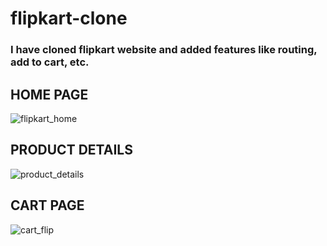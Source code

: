 # flipkart-clone
### I have cloned flipkart website and added features like routing, add to cart, etc.

## HOME PAGE
![flipkart_home](https://user-images.githubusercontent.com/63871069/112047276-1719d180-8b73-11eb-88e1-cf6ea85334cf.png)

## PRODUCT DETAILS
![product_details](https://user-images.githubusercontent.com/63871069/112048063-087fea00-8b74-11eb-9a9a-292978a9c22b.png)

## CART PAGE
![cart_flip](https://user-images.githubusercontent.com/63871069/112048304-454be100-8b74-11eb-8995-3b9f23fe0b54.png)
